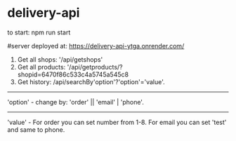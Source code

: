# delivery-api
to start: npm run start

#server deployed at: https://delivery-api-ytga.onrender.com/ 
1. Get all shops: '/api/getshops'
2. Get all products: '/api/getproducts/?shopid=6470f86c533c4a5745a545c8
3. Get history: /api/searchBy'option'?'option'='value'.
***
  'option' - change by: 'order' || 'email' | 'phone'. 
  ***
  'value' - For order you can set number from 1-8. 
            For email you can set 'test' and same to phone.  
